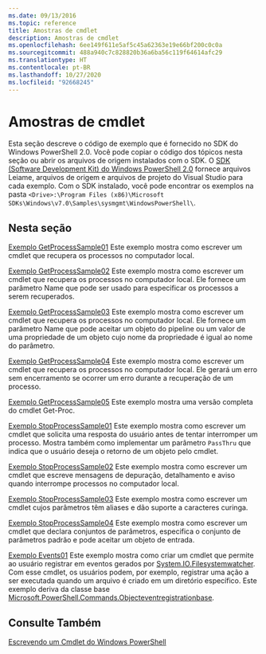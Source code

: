 ```yaml
---
ms.date: 09/13/2016
ms.topic: reference
title: Amostras de cmdlet
description: Amostras de cmdlet
ms.openlocfilehash: 6ee149f611e5af5c45a62363e19e66bf200c0c0a
ms.sourcegitcommit: 488a940c7c828820b36a6ba56c119f64614afc29
ms.translationtype: HT
ms.contentlocale: pt-BR
ms.lasthandoff: 10/27/2020
ms.locfileid: "92668245"
---
```

# <a name="cmdlet-samples"></a>Amostras de cmdlet

Esta seção descreve o código de exemplo que é fornecido no SDK do Windows PowerShell 2.0. Você pode copiar o código dos tópicos nesta seção ou abrir os arquivos de origem instalados com o SDK. O [SDK (Software Development Kit) do Windows PowerShell 2.0](https://www.microsoft.com/download/details.aspx?id=2560) fornece arquivos Leiame, arquivos de origem e arquivos de projeto do Visual Studio para cada exemplo. Com o SDK instalado, você pode encontrar os exemplos na pasta `<Drive>:\Program Files (x86)\Microsoft SDKs\Windows\v7.0\Samples\sysmgmt\WindowsPowerShell\`.

## <a name="in-this-section"></a>Nesta seção

[Exemplo GetProcessSample01](./getprocesssample01-sample.md) Este exemplo mostra como escrever um cmdlet que recupera os processos no computador local.

[Exemplo GetProcessSample02](./getprocesssample02-sample.md) Este exemplo mostra como escrever um cmdlet que recupera os processos no computador local. Ele fornece um parâmetro Name que pode ser usado para especificar os processos a serem recuperados.

[Exemplo GetProcessSample03](./getprocesssample03-sample.md) Este exemplo mostra como escrever um cmdlet que recupera os processos no computador local. Ele fornece um parâmetro Name que pode aceitar um objeto do pipeline ou um valor de uma propriedade de um objeto cujo nome da propriedade é igual ao nome do parâmetro.

[Exemplo GetProcessSample04](./getprocesssample04-sample.md) Este exemplo mostra como escrever um cmdlet que recupera os processos no computador local. Ele gerará um erro sem encerramento se ocorrer um erro durante a recuperação de um processo.

[Exemplo GetProcessSample05](./getprocesssample05-sample.md) Este exemplo mostra uma versão completa do cmdlet Get-Proc.

[Exemplo StopProcessSample01](./stopprocesssample01-sample.md) Este exemplo mostra como escrever um cmdlet que solicita uma resposta do usuário antes de tentar interromper um processo. Mostra também como implementar um parâmetro `PassThru` que indica que o usuário deseja o retorno de um objeto pelo cmdlet.

[Exemplo StopProcessSample02](./stopprocesssample02-sample.md) Este exemplo mostra como escrever um cmdlet que escreve mensagens de depuração, detalhamento e aviso quando interrompe processos no computador local.

[Exemplo StopProcessSample03](./stopprocesssample03-sample.md) Este exemplo mostra como escrever um cmdlet cujos parâmetros têm aliases e dão suporte a caracteres curinga.

[Exemplo StopProcessSample04](./stopprocesssample04-sample.md) Este exemplo mostra como escrever um cmdlet que declara conjuntos de parâmetros, especifica o conjunto de parâmetros padrão e pode aceitar um objeto de entrada.

[Exemplo Events01](./events01-sample.md) Este exemplo mostra como criar um cmdlet que permite ao usuário registrar em eventos gerados por [System.IO.Filesystemwatcher](/dotnet/api/System.IO.FileSystemWatcher). Com esse cmdlet, os usuários podem, por exemplo, registrar uma ação a ser executada quando um arquivo é criado em um diretório específico. Este exemplo deriva da classe base [Microsoft.PowerShell.Commands.Objecteventregistrationbase](/dotnet/api/Microsoft.PowerShell.Commands.ObjectEventRegistrationBase).

## <a name="see-also"></a>Consulte Também

[Escrevendo um Cmdlet do Windows PowerShell](./writing-a-windows-powershell-cmdlet.md)
